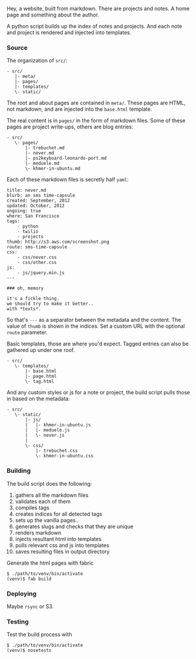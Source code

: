 Hey, a website, built from markdown.
There are projects and notes.
A home page and something about the author.

A python script builds up the index of notes and projects.
And each note and project is rendered and injected into templates.


### Source
The organization of `src/`:

    - src/
       |- meta/
       |- pages/
       |- templates/
       \- static/

The root and about pages are contained in `meta/`.
These pages are HTML, not markdown, and are injected into the `base.html` template.

The real content is in `pages/` in the form of markdown files.
Some of these pages are project write-ups, others are blog entries:

    - src/
       \- pages/
           |- trebuchet.md
           |- never.md
           |- ps2keyboard-leonardo-port.md
           |- meduele.md
           \- khmer-in-ubuntu.md

Each of these markdown files is secretly half `yaml`:

    title: never.md
    blurb: an sms time-capsule
    created: September, 2012
    updated: October, 2012
    ongoing: true
    where: San Francisco
    tags:
        - python
        - twilio
        - projects
    thumb: http://s3.aws.com/screenshot.png
    route: sms-time-capsule
    css:
        - css/never.css
        - css/other.css
    js:
        - js/jquery.min.js
    ---

    ### oh, memory

    it's a fickle thing.
    we should try to make it better..
    with *texts*.

So that's `---` as a separator between the metadata and the content.
The value of `thumb` is shown in the indices.
Set a custom URL with the optional `route` parameter.

Basic templates, those are where you'd expect.
Tagged entries can also be gathered up under one roof.

    - src/
       \- templates/
           |- base.html
           |- page.html
           \- tag.html

And any custom styles or js for a note or project, the build script pulls those in based on the metadata:

    - src/
       \- static/
           |- js/
           |   |- khmer-in-ubuntu.js
           |   |- meduele.js
           |   \- never.js
           |
           \- css/
               |- trebuchet.css
               \- khmer-in-ubuntu.css


### Building
The build script does the following:

 1. gathers all the markdown files
 1. validates each of them
 1. compiles tags
 2. creates indices for all detected tags
 3. sets up the vanilla pages..
 4. generates slugs and checks that they are unique
 5. renders markdown
 6. injects resultant html into templates
 7. pulls relevant css and js into templates
 8. saves resulting files in output directory

Generate the html pages with fabric

    $ ./path/to/venv/bin/activate
    (venv)$ fab build


### Deploying
Maybe `rsync` or S3.


### Testing
Test the build process with

    $ ./path/to/venv/bin/activate
    (venv)$ nosetests
